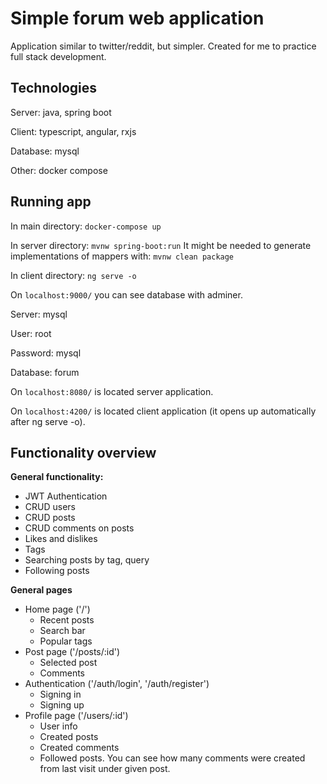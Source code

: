 # Simple forum web application
Application similar to twitter/reddit, but simpler. Created for me to practice full stack development.

## Technologies

Server: java, spring boot

Client: typescript, angular, rxjs

Database: mysql

Other: docker compose

## Running app
In main directory: `docker-compose up`

In server directory: `mvnw spring-boot:run`
It might be needed to generate implementations of mappers with: `mvnw clean package`

In client directory: `ng serve -o`

On `localhost:9000/` you can see database with adminer. 

Server: mysql

User: root

Password: mysql

Database: forum

On `localhost:8080/` is located server application. 

On `localhost:4200/` is located client application (it opens up automatically after ng serve -o). 

## Functionality overview

**General functionality:**
- JWT Authentication
- CRUD users
- CRUD posts
- CRUD comments on posts
- Likes and dislikes
- Tags
- Searching posts by tag, query
- Following posts

**General pages**
- Home page ('/')
  - Recent posts
  - Search bar
  - Popular tags
- Post page ('/posts/:id')
  - Selected post
  - Comments
- Authentication ('/auth/login', '/auth/register')
  - Signing in
  - Signing up
- Profile page ('/users/:id')
  - User info
  - Created posts
  - Created comments
  - Followed posts. You can see how many comments were created from last visit under given post.
